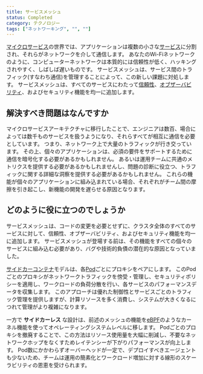 ```yaml
---
title: サービスメッシュ
status: Completed
category: テクノロジー
tags: ["ネットワーキング", "", ""]
---
```


[マイクロサービス](/ja/microservices-architecture/)の世界では、アプリケーションは複数の小さな[サービス](/ja/service/)に分割され、それらがネットワークを介して通信します。
あなたのWi-Fiネットワークのように、コンピューターネットワークは本質的には信頼性が低く、ハッキングされやすく、しばしば遅いものです。
サービスメッシュは、サービス間のトラフィック(すなわち通信)を管理することによって、この新しい課題に対処します。
サービスメッシュは、すべてのサービスにわたって[信頼性](/ja/reliability/)、[オブザーバビリティ](/ja/observability/)、およびセキュリティ機能を均一に追加します。

## 解決すべき問題はなんですか

マイクロサービスアーキテクチャに移行したことで、エンジニアは数百、場合によっては数千ものサービスを扱うようになり、それらすべてが相互に通信を必要としています。
つまり、ネットワーク上で大量のトラフィックが行き交っています。
その上、個々のアプリケーションは、必須の要件をサポートするために通信を暗号化する必要があるかもしれません。
あるいは運用チームに共通のメトリクスを提供する必要があるかもしれませんし、問題の診断に役立つ、トラフィックに関する詳細な洞察を提供する必要があるかもしれません。
これらの機能が個々のアプリケーションに組み込まれている場合、それぞれがチーム間の摩擦を引き起こし、新機能の開発を遅らせる原因となります。

## どのように役に立つのでしょうか

サービスメッシュは、コードの変更を必要とせずに、クラスタ全体のすべてのサービスに対して、信頼性、オブザーバビリティ、およびセキュリティ機能を均一に追加します。
サービスメッシュが登場する前は、その機能をすべての個々のサービスに組み込む必要があり、バグや技術的負債の潜在的な原因となっていました。

[サイドカーコンテナ](/ja/sidecar-container/)モデルは、各[Pod](/ja/pod/)ごとにプロキシをペアにします。
このPodごとのプロキシがネットワークトラフィックを傍受・管理し、セキュリティポリシーを適用し、ワークロードの負荷分散を行い、各サービスのパフォーマンスデータを収集します。
このアプローチは優れた制御性とサービスごとのトラフィック管理を提供しますが、計算リソースを多く消費し、システムが大きくなるにつれて管理がより複雑になります。

一方で **サイドカーレス** な設計は、前述のメッシュの機能を[eBPF](/ja/ebpf/)のようなカーネル機能を使ってオペレーティングシステムレベルに移します。
Podごとのプロキシを撤廃することで、この方法はリソース使用量を大幅に削減し、不要なネットワークホップをなくすためレイテンシーが下がりパフォーマンスが向上します。
Pod数にかかわらずオーバーヘッドが一定で、デプロイすべきエージェントも少ないため、チームは運用の簡素化とワークロード増加に対する線形のスケーラビリティの恩恵を受けられます。
